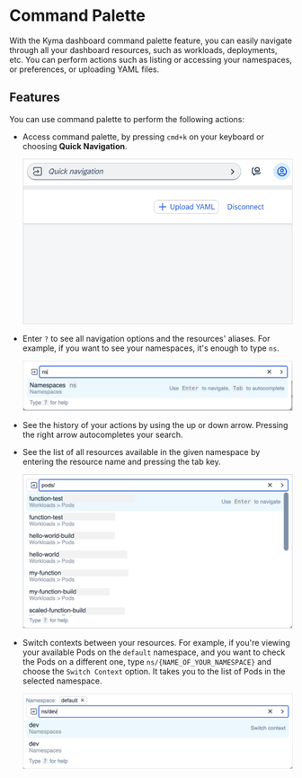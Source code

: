 # Command Palette

With the Kyma dashboard command palette feature, you can easily navigate through all your dashboard resources, such as workloads, deployments, etc.
You can perform actions such as listing or accessing your namespaces, or preferences, or uploading YAML files.

## Features

You can use command palette to perform the following actions:

- Access command palette, by pressing `cmd+k` on your keyboard or choosing **Quick Navigation**.

  ![Quick navigation](assets/quick-navi.png)

- Enter `?` to see all navigation options and the resources' aliases. For example, if you want to see your namespaces, it's enough to type `ns`.

  ![Namespaces in navigation](assets/navigation-ns.png)

- See the history of your actions by using the up or down arrow. Pressing the right arrow autocompletes your search.

- See the list of all resources available in the given namespace by entering the resource name and pressing the tab key.

  ![Listing all resources](assets/navigation-resources.png)

- Switch contexts between your resources. For example, if you're viewing your available Pods on the `default` namespace, and you want to check the Pods on a different one, type `ns/{NAME_OF_YOUR_NAMESPACE}` and choose the `Switch Context` option. It takes you to the list of Pods in the selected namespace.

  ![Switch context](assets/switch-context.png)
